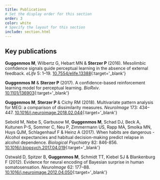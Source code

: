 ```yaml
---
title: Publications
# Set the display order for this section
order: 3
color: white
# Specify the layout for this section
include: section.html
---
```

## Key publications

**Guggenmos M**, Wilbertz G, Hebart MN & **Sterzer P** (2016). Mesolimbic confidence signals guide perceptual learning in the absence of external feedback. _eLife_ 5: 1–19. [10.7554/elife.13388](https://dx.doi.org/10.7554/elife.13388){:target='\_blank'}

**Guggenmos M** & **Sterzer P** (2017). A confidence-based reinforcement learning model for perceptual learning. _BioRxiv_. [10.1101/136903](https://doi.org/10.1101/136903){:target='\_blank'}

**Guggenmos M**, **Sterzer P** & Cichy RM (2018). Multivariate pattern analysis for MEG: a comparison of dissimilarity measures. _NeuroImage_ 173: 434–447. [10.1016/j.neuroimage.2018.02.044](https://dx.doi.org/10.1016/j.neuroimage.2018.02.044){:target='\_blank'}

Sebold M, Nebe S, Garbusow M, **Guggenmos M**, Schad DJ, Beck A, Kuitunen P-S, Sommer C, Neu P, Zimmermann US, Rapp MA, Smolka MN, Huys QJM, Schlagenhauf F & Heinz A (2017). When habits are dangerous - Alcohol expectancies and habitual decision-making predict relapse in alcohol dependence. _Biological Psychiatry_ 82: 846-856. [10.1016/j.biopsych.2017.04.019](https://dx.doi.org/10.1016/j.biopsych.2017.04.019){:target='\_blank'}

<!-- **Sterzer P**, Adam RA, Fletcher P, Frith C, Lawrie SM, Muckli L, Petrovic P, Uhlhaas P, Voss M & Corlett PR (2018). The Predictive Coding Account of Psychosis. _Biological Psychiatry_ 849: 634–643. [10.1016/j.biopsych.2018.05.015](https://doi.org/10.1016/j.biopsych.2018.05.015){:target='\_blank'} -->

Ostwald D, Spitzer B, **Guggenmos M**, Schmidt TT, Kiebel SJ & Blankenburg F (2012). Evidence for neural encoding of Bayesian surprise in human somatosensation. _NeuroImage_ 62: 177–88. [10.1016/j.neuroimage.2012.04.050](https://dx.doi.org/10.1016/j.neuroimage.2012.04.050){:target='\_blank'}
